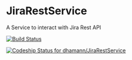 # JiraRestService
A Service to interact with Jira Rest API

[![Build Status](https://travis-ci.com/dhamann/JiraRestService.svg?branch=master)](https://travis-ci.com/dhamann/JiraRestService)

[![Codeship Status for dhamann/JiraRestService](https://app.codeship.com/projects/90c2a270-0e9d-0137-02b5-029904a44272/status?branch=master)](https://app.codeship.com/projects/326890)
